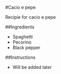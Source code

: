 #Cacio e pepe

Recipie for cacio e pepe

##Ingredients

- Spaghetti
- Pecorino
- Black pepper

##Instructions

- Will be added later
